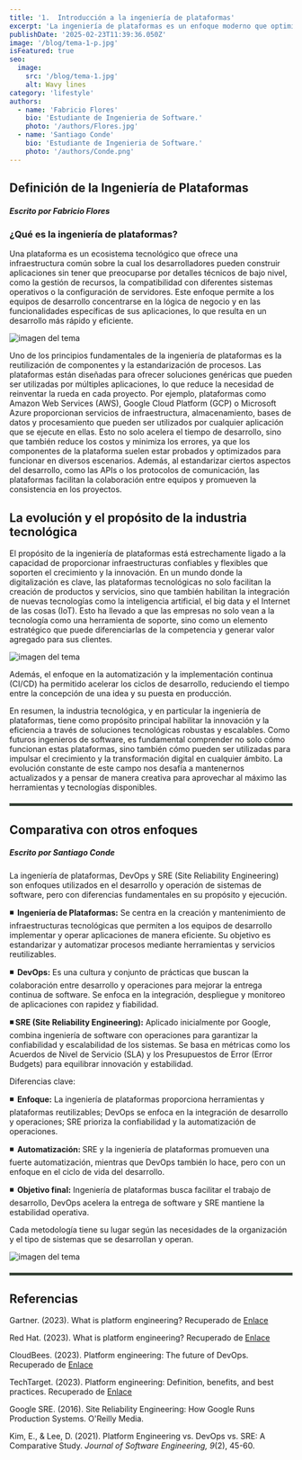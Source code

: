 ```yaml
---
title: '1.	Introducción a la ingeniería de plataformas'
excerpt: 'La ingeniería de plataformas es un enfoque moderno que optimiza el desarrollo, la implementación y la gestión de infraestructuras tecnológicas. Al centralizar herramientas, automatizar procesos y mejorar la colaboración entre equipos, permite a las empresas acelerar la innovación y garantizar sistemas más eficientes y escalables. Con el auge del cloud computing y la automatización, esta disciplina se ha convertido en un pilar clave para el éxito en la era digital.'
publishDate: '2025-02-23T11:39:36.050Z'
image: '/blog/tema-1-p.jpg'
isFeatured: true
seo:
  image:
    src: '/blog/tema-1.jpg'
    alt: Wavy lines
category: 'lifestyle'
authors:
  - name: 'Fabricio Flores'
    bio: 'Estudiante de Ingenieria de Software.'
    photo: '/authors/Flores.jpg'
  - name: 'Santiago Conde'
    bio: 'Estudiante de Ingenieria de Software.'
    photo: '/authors/Conde.png'
---
```


<h2 class="font-bold italic margin-b">Definición de la Ingeniería de Plataformas</h2>

<h5 class="italic margin-t">Escrito por Fabricio Flores</h5>

<h3 class="font-bold centro margin-t">¿Qué es la ingeniería de plataformas?</h3>

<p class="margin-t margin-b text-base" >
Una plataforma es un ecosistema tecnológico que ofrece una infraestructura común sobre la cual los desarrolladores pueden construir aplicaciones sin tener que preocuparse por detalles técnicos de bajo nivel, como la gestión de recursos, la compatibilidad con diferentes sistemas operativos o la configuración de servidores. Este enfoque permite a los equipos de desarrollo concentrarse en la lógica de negocio y en las funcionalidades específicas de sus aplicaciones, lo que resulta en un desarrollo más rápido y eficiente. 
</p>

<img src="https://emt.gartnerweb.com/ngw/globalassets/intl-es/articles/que-es-la-ingenieria-de-plataformas-es.png" alt="imagen del tema" class="mx-auto block max-w-full max-h-full object-contain rounded-md" />

<p class="margin-t text-base" >
Uno de los principios fundamentales de la ingeniería de plataformas es la reutilización de componentes y la estandarización de procesos. Las plataformas están diseñadas para ofrecer soluciones genéricas que pueden ser utilizadas por múltiples aplicaciones, lo que reduce la necesidad de reinventar la rueda en cada proyecto. Por ejemplo, plataformas como Amazon Web Services (AWS), Google Cloud Platform (GCP) o Microsoft Azure proporcionan servicios de infraestructura, almacenamiento, bases de datos y procesamiento que pueden ser utilizados por cualquier aplicación que se ejecute en ellas. Esto no solo acelera el tiempo de desarrollo, sino que también reduce los costos y minimiza los errores, ya que los componentes de la plataforma suelen estar probados y optimizados para funcionar en diversos escenarios. Además, al estandarizar ciertos aspectos del desarrollo, como las APIs o los protocolos de comunicación, las plataformas facilitan la colaboración entre equipos y promueven la consistencia en los proyectos. 
</p>

<h2 class="font-bold italic margin-b margin-t">La evolución y el propósito de la industria tecnológica</h2>
<p class="margin-t margin-b text-base" >
El propósito de la ingeniería de plataformas está estrechamente ligado a la capacidad de proporcionar infraestructuras confiables y flexibles que soporten el crecimiento y la innovación. En un mundo donde la digitalización es clave, las plataformas tecnológicas no solo facilitan la creación de productos y servicios, sino que también habilitan la integración de nuevas tecnologías como la inteligencia artificial, el big data y el Internet de las cosas (IoT). Esto ha llevado a que las empresas no solo vean a la tecnología como una herramienta de soporte, sino como un elemento estratégico que puede diferenciarlas de la competencia y generar valor agregado para sus clientes. 
</p>

<img src="https://miro.medium.com/v2/resize:fit:1100/format:webp/1*CxutQWq3KMv-ATjxADDoug.png" alt="imagen del tema" class="margin-t w-full h-[250px] md:h-[350px] lg:h-[450px] object-cover rounded-md" />

<p class="margin-t margin-b text-base" >
Además, el enfoque en la automatización y la implementación continua (CI/CD) ha permitido acelerar los ciclos de desarrollo, reduciendo el tiempo entre la concepción de una idea y su puesta en producción. 
</p>
<p class="margin-t margin-b text-base" >
En resumen, la industria tecnológica, y en particular la ingeniería de plataformas, tiene como propósito principal habilitar la innovación y la eficiencia a través de soluciones tecnológicas robustas y escalables. Como futuros ingenieros de software, es fundamental comprender no solo cómo funcionan estas plataformas, sino también cómo pueden ser utilizadas para impulsar el crecimiento y la transformación digital en cualquier ámbito. La evolución constante de este campo nos desafía a mantenernos actualizados y a pensar de manera creativa para aprovechar al máximo las herramientas y tecnologías disponibles. 
</p>
<hr style="border: 2px solid rgba(93, 117, 94, 0.59); margin: 20px 0px !important">

<h2 class="font-bold italic margin-b">Comparativa con otros enfoques</h2>

<h5 class="italic margin-t">Escrito por Santiago Conde</h5>

<p class="margin-t margin-b text-base" >
La ingeniería de plataformas, DevOps y SRE (Site Reliability Engineering) son enfoques utilizados en el desarrollo y operación de sistemas de software, pero con diferencias fundamentales en su propósito y ejecución. 
</p>

<p class=" margin-b text-base indent-8" ><strong>◾&nbsp; Ingeniería de Plataformas:</strong>
Se centra en la creación y mantenimiento de infraestructuras tecnológicas que permiten a los equipos de desarrollo implementar y operar aplicaciones de manera eficiente. Su objetivo es estandarizar y automatizar procesos mediante herramientas y servicios reutilizables. </p>

<p  class="margin-t margin-b text-base indent-8" ><strong>◾&nbsp; DevOps:</strong>
Es una cultura y conjunto de prácticas que buscan la colaboración entre desarrollo y operaciones para mejorar la entrega continua de software. Se enfoca en la integración, despliegue y monitoreo de aplicaciones con rapidez y fiabilidad.  </p>

<p class="margin-t margin-b text-base indent-8" ><strong>◾&nbsp;SRE (Site Reliability Engineering):</strong>
Aplicado inicialmente por Google, combina ingeniería de software con operaciones para garantizar la confiabilidad y escalabilidad de los sistemas. Se basa en métricas como los Acuerdos de Nivel de Servicio (SLA) y los Presupuestos de Error (Error Budgets) para equilibrar innovación y estabilidad. 
</p>

<p class="italic margin-b text-xl font-serif font-semibold">Diferencias clave: </p>

<p class=" margin-b text-base indent-8" ><strong>◾&nbsp; Enfoque:</strong>
 La ingeniería de plataformas proporciona herramientas y plataformas reutilizables; DevOps se enfoca en la integración de desarrollo y operaciones; SRE prioriza la confiabilidad y la automatización de operaciones.  </p>

<p  class="margin-t margin-b text-base indent-8" ><strong>◾&nbsp; Automatización:  </strong>
SRE y la ingeniería de plataformas promueven una fuerte automatización, mientras que DevOps también lo hace, pero con un enfoque en el ciclo de vida del desarrollo.  </p>

<p class="margin-t margin-b text-base indent-8" ><strong>◾&nbsp; Objetivo final:</strong>
Ingeniería de plataformas busca facilitar el trabajo de desarrollo, DevOps acelera la entrega de software y SRE mantiene la estabilidad operativa. 
</p>

<p class="margin-t margin-b text-base" >
Cada metodología tiene su lugar según las necesidades de la organización y el tipo de sistemas que se desarrollan y operan. 
</p>

<img src="https://www.eng-ex.dev/content/images/size/w1200/2022/12/1-1.png" alt="imagen del tema" class="margin-t w-full h-[250px] md:h-[350px] lg:h-[450px] object-cover rounded-md" />

<hr style="border: 2px solid rgba(93, 117, 94, 0.59);margin: 20px 0px !important;">
<h2 class="font-bold italic margin-b">Referencias</h2>
<p class="margin-t margin-b text-base">
  Gartner. (2023). <span class="italic">What is platform engineering?</span> Recuperado de 
  <a href="https://www.gartner.com/en/articles/what-is-platform-engineering" target="_blank" rel="noopener noreferrer" class="text-blue-600 hover:underline">
    Enlace
  </a>
</p>

<p class="margin-t margin-b text-base">
  Red Hat. (2023). <span class="italic">What is platform engineering?</span> Recuperado de 
  <a href="https://www.redhat.com/en/topics/devops/what-is-platform-engineering" target="_blank" rel="noopener noreferrer" class="text-blue-600 hover:underline">
    Enlace
  </a>
</p>

<p class="margin-t margin-b text-base">
  CloudBees. (2023). <span class="italic">Platform engineering: The future of DevOps.</span> Recuperado de 
  <a href="https://www.cloudbees.com/blog/platform-engineering-the-future-of-devops" target="_blank" rel="noopener noreferrer" class="text-blue-600 hover:underline">
    Enlace
  </a>
</p>

<p class="margin-t margin-b text-base">
  TechTarget. (2023). <span class="italic">Platform engineering: Definition, benefits, and best practices.</span> Recuperado de 
  <a href="https://www.techtarget.com/searchitoperations/definition/platform-engineering" target="_blank" rel="noopener noreferrer" class="text-blue-600 hover:underline">
    Enlace
  </a>
</p>

<p class="margin-t margin-b text-base">
  Google SRE. (2016). <span class="italic">Site Reliability Engineering: How Google Runs Production Systems</span>. O'Reilly Media.
</p>

<p class="margin-t margin-b text-base">
  Kim, E., & Lee, D. (2021). <span class="italic">Platform Engineering vs. DevOps vs. SRE: A Comparative Study</span>. <i>Journal of Software Engineering, 9</i>(2), 45-60.
</p>
